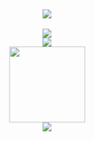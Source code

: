 <h1 align="center">
  <a href="https://wwww.xwysyy.life/">
    <img src="https://readme-typing-svg.herokuapp.com/?lines=console.log(%22Hello%2C%20World!%22);欢迎来到xwysyy主页!&center=true&size=27">
  </a>
</h1>
<div align="center">
    <img  src="https://github-readme-streak-stats.herokuapp.com/?user=xwysyy&theme=dark&hide_border=true" />
</div>
<div align="center">
    <img  src="https://github-readme-stats-git-masterrstaa-rickstaa.vercel.app/api/top-langs/?username=xwysyy&hide_title=true&hide_border=true&layout=compact&langs_count=6&text_color=000&icon_color=fff&bg_color=0,52fa5a,4dfcff,c64dff&theme=graywhite" />
</div>

<div align="center">
    <img height="137px" src="https://github-readme-stats-git-masterrstaa-rickstaa.vercel.app/api?username=xwysyy&hide_title=true&hide_border=true&show_icons=trueline_height=21&text_color=000&icon_color=000&bg_color=0,ea6161,ffc64d,fffc4d,52fa5a&theme=graywhite" />
</div>
<div align="center">
    <img src="[https://metrics.lecoq.io/sun0225SUN?template=classic&config.timezone=Asia%2FShanghai](https://metrics.lecoq.io/xwysyy?template=classic&isocalendar=1&languages=1&projects=1&achievements=1&base=header%2C%20activity%2C%20community%2C%20repositories%2C%20metadata&base.indepth=false&base.hireable=false&base.skip=false&isocalendar=false&isocalendar.duration=half-year&languages=false&languages.limit=8&languages.threshold=0%25&languages.other=false&languages.colors=github&languages.sections=most-used&languages.indepth=false&languages.analysis.timeout=15&languages.analysis.timeout.repositories=7.5&languages.categories=markup%2C%20programming&languages.recent.categories=markup%2C%20programming&languages.recent.load=300&languages.recent.days=14&achievements=false&achievements.threshold=C&achievements.secrets=true&achievements.display=detailed&achievements.limit=0&projects=false&projects.limit=4&projects.descriptions=false&config.timezone=Asia%2FShanghai)https://metrics.lecoq.io/xwysyy?template=classic&isocalendar=1&languages=1&projects=1&achievements=1&base=header%2C%20activity%2C%20community%2C%20repositories%2C%20metadata&base.indepth=false&base.hireable=false&base.skip=false&isocalendar=false&isocalendar.duration=half-year&languages=false&languages.limit=8&languages.threshold=0%25&languages.other=false&languages.colors=github&languages.sections=most-used&languages.indepth=false&languages.analysis.timeout=15&languages.analysis.timeout.repositories=7.5&languages.categories=markup%2C%20programming&languages.recent.categories=markup%2C%20programming&languages.recent.load=300&languages.recent.days=14&achievements=false&achievements.threshold=C&achievements.secrets=true&achievements.display=detailed&achievements.limit=0&projects=false&projects.limit=4&projects.descriptions=false&config.timezone=Asia%2FShanghai">
</div>
